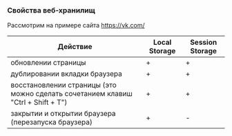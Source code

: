 ### Свойства веб-хранилищ

Рассмотрим на примере сайта https://vk.com/

|Действие|Local Storage|Session Storage|
|-|-|-|
|обновлении страницы|+|+|
|дублировании вкладки браузера|+|+|
|восстановлении страницы (это можно сделать сочетанием клавиш "Ctrl + Shift + T")|+|+|
|закрытии и открытии браузера (перезапуска браузера)|+|-|

